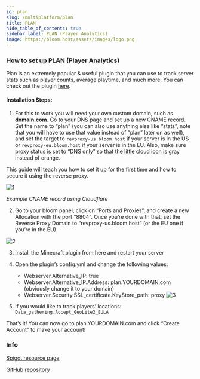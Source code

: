 ```yaml
---
id: plan
slug: /multiplatform/plan
title: PLAN
hide_table_of_contents: true
sidebar_label: PLAN (Player Analytics)
image: https://bloom.host/assets/images/logo.png
---
```


### How to set up PLAN (Player Analytics)	

Plan is an extremely popular & useful plugin that you can use to track server stats such as player counts, average playtime, and much more. You can check out the plugin [here](https://www.spigotmc.org/resources/plan-player-analytics.32536/).

#### Installation Steps:
1. For this to work you will need your own custom domain, such as **domain.com**. Go to your DNS page and set up a new CNAME record. Set the name to “plan” (you can also use anything else like “stats”, note that you will have to use that value instead of “plan” later on as well), and set the target to `revproxy-us.bloom.host` if your server is in the US or `revproxy-eu.bloom.host` if your server is in the EU. Also, make sure proxy status is set to “DNS only” so that the little cloud icon is gray instead of orange.

This guide will teach you how to set it up for the first time and how to secure it using the reverse proxy.

![1](/imgs/plugins_and_modifications/plugins/plan/1.png)

*Example CNAME record using Cloudflare*

2. Go to your bloom panel, click on “Ports and Proxies”, and create a new Allocation with the port “8804”. Once you’re done with that, set the Reverse Proxy Domain to “revproxy-us.bloom.host” (or the EU one if you’re in the EU)

![2](/imgs/plugins_and_modifications/plugins/plan/2.png)

3. Install the Minecraft plugin from here and restart your server
4. Open the plugin’s config.yml and change the following values:
	- Webserver.Alternative_IP: true
	- Webserver.Alternative_IP.Address: plan.YOURDOMAIN.com (obviously change it to your domain)
	- Webserver.Security.SSL_certificate.KeyStore_path: proxy
![3](/imgs/plugins_and_modifications/plugins/plan/3.png)

5. If you would like to track players’ locations:
```Data_gathering.Accept_GeoLite2_EULA```

That’s it! You can now go to plan.YOURDOMAIN.com and click “Create Account” to make your account!

### Info 

[Spigot resource page](https://www.spigotmc.org/resources/plan-player-analytics.32536/)

[GitHub repository](https://github.com/plan-player-analytics/Plan)

